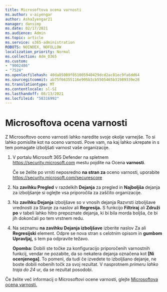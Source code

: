```yaml
---
title: Microsoftova ocena varnosti
ms.author: v-aiyengar
author: AshaIyengar21
manager: dansimp
ms.date: 02/17/2021
ms.audience: Admin
ms.topic: article
ms.service: o365-administration
ROBOTS: NOINDEX, NOFOLLOW
localization_priority: Normal
ms.collection: Adm_O365
ms.custom:
- "9002486"
- "7524"
ms.openlocfilehash: 40da85009f051005940429dcd2ac81ec9fa6dd64
ms.sourcegitcommit: ab75f66355116e995b3cb5505465b31989339e28
ms.translationtype: MT
ms.contentlocale: sl-SI
ms.lasthandoff: 08/13/2021
ms.locfileid: "58316992"
---
```

# <a name="microsoft-secure-score"></a>Microsoftova ocena varnosti

Z Microsoftovo oceno varnosti lahko naredite svoje okolje varnejše. To si lahko pomislite kot na oceno varnosti. Pove vam, na kaj lahko ukrepate in s tem pomagate izboljšati varnost vaše organizacije.

1. V portalu Microsoft 365 Defender na spletnem <https://security.microsoft.com> mestu pojdite na Ocena **varnosti**.

   Če se želite po vrniti neposredno **na stran za** oceno varnosti, uporabite <https://security.microsoft.com/securescore>

2. Na **zavihku Pregled** v razdelkih **Dejanja** za pregled in **Najboljša** dejanja za izboljšanje si oglejte vsa priporočila za zaščito organizacije.

3. Na **zavihku Dejanja** izboljšave  so v vnosih dejanja Razvrsti  izboljšave  vrednosti za Stanje za naslov ali  **Regresija.** S funkcijo **Filtriraj** ali **Združi po** v tabeli lahko hitro prepoznate dejanja, ki bi bila morda boljša, če bi jih dokončali po tem vrstnem redu.

4. Na seznamu **na zavihku** **Dejanja izboljšave** izberite naslov Za ali **Regresijski** element. Odpre se nova stran s celotnim opisom in **gumbom Upravljaj,** s tem pa odpravite težavo.

    **Opomba:** Dobili ste točke za konfiguracijo priporočenih varnostnih funkcij, vendar ne pozabite, da so nekatera dejanja označena kot **[Ni ocenjenega]**. To pomeni, da tudi če izvedete to izboljšano dejanje, ne boste dobili nobenih točk za svoj rezultat. V nasprotnem *primeru lahko traja do 24* ur, da se rezultat posodobi.

Če želite več informacij o Microsoftovi ocene varnosti, glejte [Microsoftova ocena varnosti.](https://docs.microsoft.com/microsoft-365/security/defender/microsoft-secure-score)
